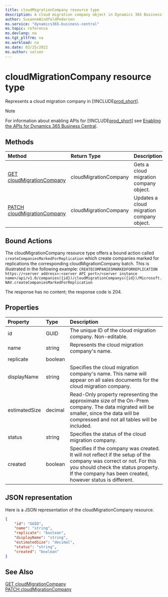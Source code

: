 ```yaml
---
title: cloudMigrationCompany resource type
description: A cloud migration company object in Dynamics 365 Business Central.
author: SusanneWindfeldPedersen
ms.service: "dynamics365-business-central"
ms.topic: reference
ms.devlang: na
ms.tgt_pltfrm: na
ms.workload: na
ms.date: 03/25/2022
ms.author: solsen
---
```


# cloudMigrationCompany resource type

<!-- START>DO_NOT_EDIT -->
<!-- IMPORTANT:Do not edit any of the content between here and the END>DO_NOT_EDIT. -->
Represents a cloud migration company in [!INCLUDE[prod_short](../../../includes/prod_short.md)].

> [!NOTE]
> For information about enabling APIs for [!INCLUDE[prod_short](../../../includes/prod_short.md)] see [Enabling the APIs for Dynamics 365 Business Central](../enabling-apis-for-dynamics-nav.md).

## Methods

| Method | Return Type|Description |
|:--------------------|:-----------|:-------------------------|
|[GET cloudMigrationCompany](../api/dynamics_cloudmigrationcompany_get.md)|cloudMigrationCompany|Gets a cloud migration company object.|
|[PATCH cloudMigrationCompany](../api/dynamics_cloudmigrationcompany_update.md)|cloudMigrationCompany|Updates a cloud migration company object.|

## Bound Actions

The cloudMigrationCompany resource type offers a bound action called `createCompaniesMarkedForReplication` which create companies marked for replications the corresponding cloudMigrationCompany batch.
This is illustrated in the following example:
`CREATECOMPANIESMARKEDFORREPLICATION https://<server address>:<server API port>/<server instance name>/api/v1.0/companies({id})/cloudMigrationCompanys({id})/Microsoft.NAV.createCompaniesMarkedForReplication`

The response has no content; the response code is 204.


## Properties

| Property           | Type   |Description     |
|:-------------------|:-------|:---------------|
|id|GUID|The unique ID of the cloud migration company. Non-editable.|
|name|string|Represents the cloud migration company's name.|
|replicate|boolean||
|displayName|string|Specifies the cloud migration company's name. This name will appear on all sales documents for the cloud migration company.|
|estimatedSize|decimal|Read-Only property representing the approximate size of the On-Prem company. The data migrated will be smaller, since the data will be compressed and not all tables will be included.|
|status|string|Specifies the status of the cloud migration company.|
|created|boolean|Specifies if the company was created. It will not reflect if the setup of the company was correct or not. For this you should check the status property. If the company has been created, however status is different.|

## JSON representation

Here is a JSON representation of the cloudMigrationCompany resource.


```json
{
    "id": "GUID",
    "name": "string",
    "replicate": "boolean",
    "displayName": "string",
    "estimatedSize": "decimal",
    "status": "string",
    "created": "boolean"
}
```
<!-- IMPORTANT: END>DO_NOT_EDIT -->

## See Also
[GET cloudMigrationCompany](../api/dynamics_cloudmigrationcompany_get.md)  
[PATCH cloudMigrationCompany](../api/dynamics_cloudmigrationcompany_update.md)
